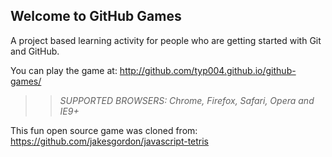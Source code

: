 ## Welcome to GitHub Games

A project based learning activity for people who are getting started with Git and GitHub.

You can play the game at: http://github.com/typ004.github.io/github-games/

>> _*SUPPORTED BROWSERS*: Chrome, Firefox, Safari, Opera and IE9+_

This fun open source game was cloned from: https://github.com/jakesgordon/javascript-tetris
